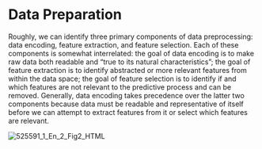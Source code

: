 # Data Preparation

Roughly, we can identify three primary components of data preprocessing: data encoding, feature extraction, and feature selection. Each of these components is somewhat interrelated: the goal of data encoding is to make raw data both readable and “true to its natural characteristics”; the goal of feature extraction is to identify abstracted or more relevant features from within the data space; the goal of feature selection is to identify if and which features are not relevant to the predictive process and can be removed. Generally, data encoding takes precedence over the latter two components because data must be readable and representative of itself before we can attempt to extract features from it or select which features are relevant.

![525591_1_En_2_Fig2_HTML](https://user-images.githubusercontent.com/62965911/230727237-6e465702-1d63-4899-ab68-889e45cfff0e.png)